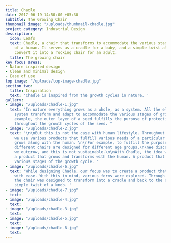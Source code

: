 ```yaml
---
title: Chadle
date: 2017-06-19 14:50:00 +05:30
subtitle: The Growing Chair
thumbnail image: "/uploads/thumbnail-chadle.jpg"
project category: Industrial Design
description:
  icon: Leafs
  text: Chadle, a chair that transforms to accommodate the various stages of growth
    of a human. It serves as a cradle for a baby, and a simple twist allows you to
    convert it into a rocking chair for an adult.
  title: The growing chair
key focus areas:
- Nature inspired design
- Clean and minimal design
- Ease of use
top image: "/uploads/top-image-chadle.jpg"
section two:
  title: Inspiration
  text: 'Chadle is inspired from the growth cycles in nature. '
gallery:
- image: "/uploads/chadle-1.jpg"
  text: "In nature everything grows as a whole, as a system. All the elements of a
    system transform and adapt to accommodate the various stages of growth.\n\nFor
    example, the outer layer of a seed fulfills the purpose of protecting the seed
    throughout the growth cycles of the seed. "
- image: "/uploads/chadle-2.jpg"
  text: "\n\nBut this is not the case with human lifestyle. Throughout our life cycle,
    we use various products that fulfill various needs of a particular stage. No product
    grows along with the human. \n\nFor example, to fulfill the purpose of sitting,
    different chairs are designed for different age groups.\n\nWe discard the products
    we outgrow, and this is not sustainable.\n\nWith Chadle, the idea was to design
    a product that grows and transforms with the human. A product that accommodates
    various stages of the growth cycle. "
- image: "/uploads/chadle-6.jpg"
  text: 'While designing Chadle, our focus was to create a product that transforms
    with ease. With this in mind, various forms were explored. Through multiple iterations,
    the chair was designed to transform into a cradle and back to the chair with a
    simple twist of a knob. '
- image: "/uploads/chadle-7.jpg"
  text: 
- image: "/uploads/chadle-4.jpg"
  text: 
- image: "/uploads/chadle-3.jpg"
  text: 
- image: "/uploads/chadle-5.jpg"
  text: 
- image: "/uploads/chadle-8.jpg"
  text: 
---
```


